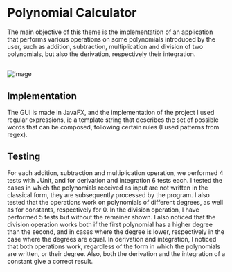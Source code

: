 # Polynomial Calculator
The main objective of this theme is the implementation of an application that performs various operations on some polynomials introduced by the user, such as addition, subtraction, multiplication and division of two polynomials, but also the derivation, respectively their integration.
##
![image](https://user-images.githubusercontent.com/79631600/226556187-be982666-a215-4801-993f-b525f62ae11b.png)
## Implementation
The GUI is made in JavaFX, and the implementation of the project I used regular expressions, ie a template string that describes the set of possible words that can be composed, following certain rules (I used patterns from regex).
## Testing
For each addition, subtraction and multiplication operation, we performed 4 tests with JUnit, and for derivation and integration 6 tests each.
I tested the cases in which the polynomials received as input are not written in the classical form, they are subsequently processed by the program. I also tested that the operations work on polynomials of different degrees, as well as for constants, respectively for 0.
In the division operation, I have performed 5 tests but without the remainer shown. I also noticed that the division operation works both if the first polynomial has a higher degree than the second, and in cases where the degree is lower, respectively in the case where the degrees are equal.
In derivation and integration, I noticed that both operations work, regardless of the form in which the polynomials are written, or their degree. Also, both the derivation and the integration of a constant give a correct result.
